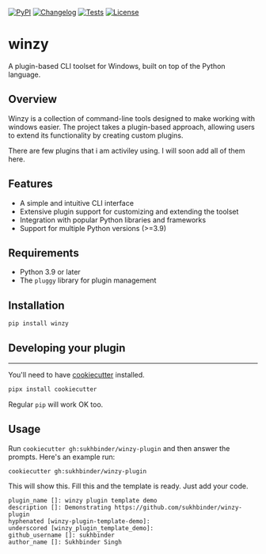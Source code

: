 
[![PyPI](https://img.shields.io/pypi/v/winzy.svg)](https://pypi.org/project/winzy/)
[![Changelog](https://img.shields.io/github/v/release/sukhbinder/winzy?include_prereleases&label=changelog)](https://github.com/sukhbinder/winzy/releases)
[![Tests](https://github.com/sukhbinder/winzy/workflows/Test/badge.svg)](https://github.com/sukhbinder/winzy/actions?query=workflow%3ATest)
[![License](https://img.shields.io/badge/license-Apache%202.0-blue.svg)](https://github.com/sukhbinder/winzy/blob/main/LICENSE)


# winzy
A plugin-based CLI toolset for Windows, built on top of the Python language.

**Overview**
-----------

Winzy is a collection of command-line tools designed to make working with windows easier. The project takes a plugin-based approach, allowing users to extend its functionality by creating custom plugins.

There are few plugins that i am activiley using. I will soon add all of them here.

**Features**
------------

*   A simple and intuitive CLI interface
*   Extensive plugin support for customizing and extending the toolset
*   Integration with popular Python libraries and frameworks
*   Support for multiple Python versions (>=3.9)

**Requirements**
----------------

*   Python 3.9 or later
*   The `pluggy` library for plugin management

**Installation**
----------------

```bash
pip install winzy
```

## Developing your plugin
------------------------

You'll need to have [cookiecutter](https://cookiecutter.readthedocs.io/) installed.

```bash
pipx install cookiecutter
```

Regular `pip` will work OK too.

## Usage

Run `cookiecutter gh:sukhbinder/winzy-plugin` and then answer the prompts. Here's an example run:

```bash
cookiecutter gh:sukhbinder/winzy-plugin
```

This will show this. Fill this and the template is ready. Just add your code.

```
plugin_name []: winzy plugin template demo
description []: Demonstrating https://github.com/sukhbinder/winzy-plugin
hyphenated [winzy-plugin-template-demo]:
underscored [winzy_plugin_template_demo]:
github_username []: sukhbinder
author_name []: Sukhbinder Singh
```


